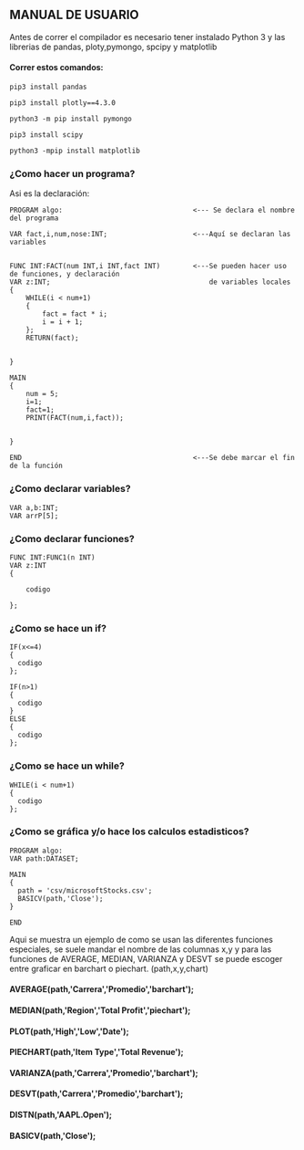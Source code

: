 ## MANUAL DE USUARIO

Antes de correr el compilador es necesario tener instalado Python 3 y las librerias de pandas, ploty,pymongo, spcipy y matplotlib

#### Correr estos comandos:
```
pip3 install pandas
```
```
pip3 install plotly==4.3.0
```
```
python3 -m pip install pymongo
```
```
pip3 install scipy
```
```
python3 -mpip install matplotlib
```
### ¿Como hacer un programa?

Asi es la declaración:
```
PROGRAM algo:                                <--- Se declara el nombre del programa

VAR fact,i,num,nose:INT;                     <---Aquí se declaran las variables


FUNC INT:FACT(num INT,i INT,fact INT)        <---Se pueden hacer uso de funciones, y declaración 
VAR z:INT;                                       de variables locales
{
    WHILE(i < num+1)
    {
        fact = fact * i;
        i = i + 1;
    };
    RETURN(fact);

  
}

MAIN
{
    num = 5;
    i=1;
    fact=1;    
    PRINT(FACT(num,i,fact));
 
  
}

END                                          <---Se debe marcar el fin de la función
```
### ¿Como declarar variables?
```
VAR a,b:INT;
VAR arrP[5];
```
### ¿Como declarar funciones?
```
FUNC INT:FUNC1(n INT) 
VAR z:INT 
{

    codigo

};
```
### ¿Como se hace un if?
```
IF(x<=4)
{
  codigo
};
```
```
IF(n>1)
{
  codigo
}
ELSE
{
  codigo
};
```
### ¿Como se hace un while?
```
WHILE(i < num+1)
{
  codigo
};
```

### ¿Como se gráfica y/o hace los calculos estadisticos? 

```
PROGRAM algo:
VAR path:DATASET;

MAIN
{
  path = 'csv/microsoftStocks.csv';
  BASICV(path,'Close');
}

END
```
Aqui se muestra un ejemplo de como se usan las diferentes funciones especiales,
se suele mandar el nombre de las columnas x,y y para las funciones de 
AVERAGE, MEDIAN, VARIANZA y DESVT se puede escoger entre graficar en barchart
o piechart. (path,x,y,chart)

#### AVERAGE(path,'Carrera','Promedio','barchart');

#### MEDIAN(path,'Region','Total Profit','piechart');

#### PLOT(path,'High','Low','Date');

#### PIECHART(path,'Item Type','Total Revenue');

#### VARIANZA(path,'Carrera','Promedio','barchart');

#### DESVT(path,'Carrera','Promedio','barchart');

#### DISTN(path,'AAPL.Open');

#### BASICV(path,'Close');

